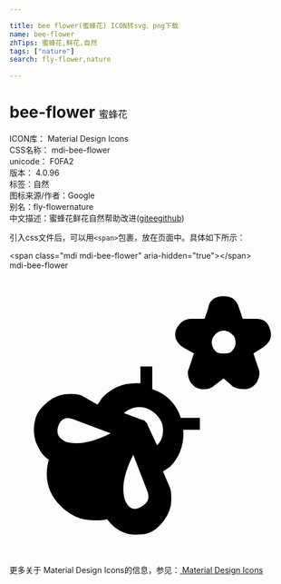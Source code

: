 ```yaml
---

title: bee flower(蜜蜂花) ICON转svg、png下载
name: bee-flower
zhTips: 蜜蜂花,鲜花,自然
tags: ["nature"]
search: fly-flower,nature

---
```


# bee-flower  <small style="font-size: 60%;font-weight: 100">蜜蜂花</small>


<div class="detail-page">
<p>
<span>
ICON库：
<span class="badge-secondary badge">Material Design Icons</span> 
</span>
<br/>
<span>
CSS名称：
<span class="badge-secondary badge">mdi-bee-flower</span> 
</span>
<br/>
<span>
unicode：
<span class="badge-secondary badge">F0FA2</span> 
<copy-btn content='F0FA2' btn-title=""></copy-btn>
<copy-btn :content='String.fromCodePoint(parseInt("F0FA2", 16))' btn-title="复制U"></copy-btn>
</span>
<br/>
<span>
版本：
<span class="badge-secondary badge">4.0.96</span> 
</span><br/><span>标签：<span class="badge-light badge"><router-link to="/tags/nature.html">自然</router-link></span></span>
<br/>
<span>图标来源/作者：<span class="badge-light badge">Google</span></span> 
<br/>
<span>别名：<span class="badge-light badge">fly-flower</span><span class="badge-light badge">nature</span></span><br/><span class="zh-detail">中文描述：<span class="badge-primary badge">蜜蜂花</span><span class="badge-primary badge">鲜花</span><span class="badge-primary badge">自然</span><span class="help-link"><span>帮助改进</span>(<a href="https://gitee.com/liuwave/icon-helper/edit/master/json/material/bee-flower.json" target="_blank" rel="noopener noreferrer">gitee</a><a href="https://github.com/liuwave/icon-helper/edit/master/json/material/bee-flower.json" target="_blank" rel="noopener noreferrer">github</a></span>)</span><br/>
</p>
</div>
<div class="alert alert-dark">
  <i class="mdi mdi-bee-flower mdi-48px"></i>
  <i class="mdi mdi-bee-flower mdi-36px"></i>
  <i class="mdi mdi-bee-flower mdi-24px"></i>
  <i class="mdi mdi-bee-flower mdi-18px"></i>
</div>
<div>
  <p>引入css文件后，可以用<code>&lt;span&gt;</code>包裹，放在页面中。具体如下所示：    
  </p>
  <div class="alert alert-primary" style="font-size: 14px">
    &lt;span class="mdi mdi-bee-flower" aria-hidden="true"&gt;&lt;/span&gt;
    <copy-btn content='<span class="mdi mdi-bee-flower" aria-hidden="true"></span>'></copy-btn>
  </div>
  <div class="alert alert-secondary">
    <i class="mdi mdi-bee-flower"
    style="font-size: 24px"
    aria-hidden="true"></i> mdi-bee-flower
    <copy-btn content="mdi-bee-flower" btn-title="复制图标名称"></copy-btn>
  </div>
</div>
<div id="svg" class="svg-wrap">
<svg xmlns="http://www.w3.org/2000/svg" viewBox="0 0 24 24"><path d="M11.6 13V12.9L11.3 12.6H11.2L9.6 12C10 11.7 10.4 11.5 10.9 11.5C11.4 11.5 11.9 11.7 12.3 12.1C12.7 12.5 12.9 12.9 12.9 13.4C12.9 13.9 12.8 14.3 12.4 14.7L11.6 13M9.7 19.3C9.4 18.3 9.6 17.1 10.4 15.5L11.6 18.6C11.8 19.2 11.6 19.6 11 19.9C10.4 20.2 10 20 9.7 19.3M4.1 13.1C4.3 12.5 4.7 12.3 5.3 12.5L8.5 13.7C6.9 14.5 5.7 14.7 4.7 14.4C4.1 14.1 3.9 13.7 4.1 13.1M12 8.1H11V9.5H10.6C9.5 9.5 8.6 9.9 7.8 10.7L7.4 11.3L6 10.5C5.7 10.4 5.4 10.4 5 10.4C4.4 10.4 3.8 10.6 3.3 11S2.4 11.8 2.2 12.4C2 13.1 2 13.7 2.2 14.4C2.5 15.1 2.8 15.6 3.3 15.9C2.9 17.4 3.2 18.7 4.3 19.8C5.1 20.6 6 21 7.1 21C7.6 21 7.9 21 8.2 20.9C8.8 21.7 9.6 22.2 10.6 22.2C10.9 22.2 11.3 22.2 11.6 22.1C12.2 21.9 12.6 21.5 13 21C13.4 20.4 13.6 19.9 13.6 19.3C13.6 18.9 13.6 18.6 13.5 18.3L12.9 16.9L13.5 16.5C14.3 15.7 14.7 14.6 14.6 13.4H16V12.4H14.4C14 11.2 13.2 10.4 12 10V8.1M17.3 6.8C17.1 6.6 17 6.3 17 6.1C17 5.8 17.1 5.6 17.3 5.4C17.5 5.2 17.7 5.1 18 5.1S18.5 5.2 18.7 5.4C18.9 5.5 19 5.8 19 6.1C19 6.4 18.9 6.6 18.7 6.8C18.5 7 18.3 7 18 7S17.5 7 17.3 6.8M20.7 4.1H19.6L19.3 3.2C19.1 2.5 18.7 2.2 18 2.2C17.3 2.2 16.8 2.5 16.7 3.2L16.4 4.1H15.3C14.7 4.1 14.3 4.4 14 5C13.8 5.6 14 6.1 14.6 6.5L15.5 7L15.1 8.2C14.9 8.6 15 9 15.2 9.4C15.5 9.8 15.8 10 16.3 10C16.7 10 17 9.9 17.2 9.7L18 9.1L18.8 9.8C19 9.9 19.3 10 19.7 10C20.2 10 20.5 9.8 20.8 9.4C21 9 21.1 8.6 20.9 8.2L20.5 7L21.3 6.5C21.9 6.1 22.1 5.6 21.9 5C21.7 4.3 21.3 4.1 20.7 4.1Z" /></svg>
</div>
<detail full-name='mdi-bee-flower'></detail>
    
<div><p>更多关于 Material Design Icons的信息，参见：<a target="_blank" href="https://iconhelper.cn/material.html"> Material Design Icons</a>
</p></div>
